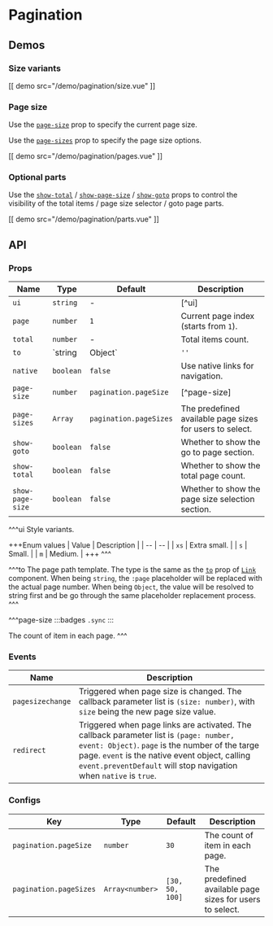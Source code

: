 # Pagination

## Demos

### Size variants

[[ demo src="/demo/pagination/size.vue" ]]

### Page size

Use the [`page-size`](#props-page-size) prop to specify the current page size.

Use the [`page-sizes`](#props-page-sizes) prop to specify the page size options.

[[ demo src="/demo/pagination/pages.vue" ]]

### Optional parts

Use the [`show-total`](#props-show-total) / [`show-page-size`](#props-show-page-size) / [`show-goto`](#props-show-goto) props to control the visibility of the total items / page size selector / goto page parts.

[[ demo src="/demo/pagination/parts.vue" ]]

## API

### Props

| Name | Type | Default | Description |
| -- | -- | -- | -- |
| ``ui`` | `string` | - | [^ui] |
| ``page`` | `number` | `1` | Current page index (starts from `1`). |
| ``total`` | `number` | - | Total items count. |
| ``to`` | `string | Object` | `''` | [^to] |
| ``native`` | `boolean` | `false` | Use native links for navigation. |
| ``page-size`` | `number` | `pagination.pageSize` | [^page-size] |
| ``page-sizes`` | `Array` | `pagination.pageSizes` | The predefined available page sizes for users to select. |
| ``show-goto`` | `boolean` | `false` | Whether to show the go to page section. |
| ``show-total`` | `boolean` | `false` | Whether to show the total page count. |
| ``show-page-size`` | `boolean` | `false` | Whether to show the page size selection section. |

^^^ui
Style variants.

+++Enum values
| Value | Description |
| -- | -- |
| `xs` | Extra small. |
| `s` | Small. |
| `m` | Medium. |
+++
^^^

^^^to
The page path template. The type is the same as the [`to`](./link#props-to) prop of [`Link`](./link) component. When being `string`, the `:page` placeholder will be replaced with the actual page number. When being `Object`, the value will be resolved to string first and be go through the same placeholder replacement process.
^^^

^^^page-size
:::badges
`.sync`
:::

The count of item in each page.
^^^

### Events

| Name | Description |
| -- | -- |
| ``pagesizechange`` | Triggered when page size is changed. The callback parameter list is `(size: number)`, with `size` being the new page size value. |
| ``redirect`` | Triggered when page links are activated. The callback parameter list is `(page: number, event: Object)`. `page` is the number of the targe page. `event` is the native event object, calling `event.preventDefault` will stop navigation when `native` is `true`. |

### Configs

| Key | Type | Default | Description |
| -- | -- | -- | -- |
| ``pagination.pageSize`` | `number` | `30` | The count of item in each page. |
| ``pagination.pageSizes`` | `Array<number>` | `[30, 50, 100]` | The predefined available page sizes for users to select. |

